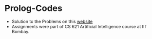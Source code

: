 # Prolog-Codes
- Solution to the Problems on this [website](https://sites.google.com/site/prologsite/prolog-problems/1) 
- Assignments were part of CS 621 Artificial Intelligence course at IIT Bombay. 